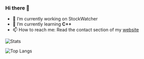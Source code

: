 ### Hi there 👋

- 🔭 I’m currently working on StockWatcher 
- 🌱 I’m currently learning **C++**
- 📫 How to reach me: Read the contact section of  my [website](https://madebysid.me)

![Stats](https://github-readme-stats.vercel.app/api?username=sidhys1&show_icons=true&theme=radical)


![Top Langs](https://github-readme-stats.vercel.app/api/top-langs/?username=sidhys1&hide=css&layout=compact&theme=radical)
